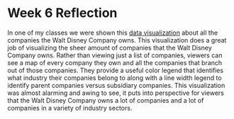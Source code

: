 <h1>Week 6 Reflection</h1>
<p>In one of my classes we were shown this <a href="https://www.dropbox.com/s/ipqlth27lbiykbd/companies-disney-owns.jpg?e=1&dl=0">data visualization</a> about all the companies the Walt Disney Company owns. This visualization does a great job of visualizing the sheer amount of companies that the Walt Disney Company owns. Rather than viewing just a list of companies, viewers can see a map of every company they own and all the companies that branch out of those companies. They provide a useful color legend that identifies what industry their companies belong to along with a line width legend to identify parent companies versus subsidiary companies. This visualization was almost alarming and awing to see, it puts into perspective for viewers that the Walt Disney Company owns a lot of companies and a lot of companies in a variety of industry sectors. </p>
 

